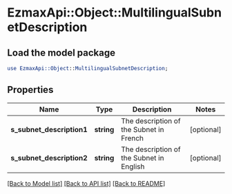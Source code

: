 # EzmaxApi::Object::MultilingualSubnetDescription

## Load the model package
```perl
use EzmaxApi::Object::MultilingualSubnetDescription;
```

## Properties
Name | Type | Description | Notes
------------ | ------------- | ------------- | -------------
**s_subnet_description1** | **string** | The description of the Subnet in French | [optional] 
**s_subnet_description2** | **string** | The description of the Subnet in English | [optional] 

[[Back to Model list]](../README.md#documentation-for-models) [[Back to API list]](../README.md#documentation-for-api-endpoints) [[Back to README]](../README.md)


